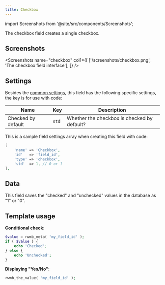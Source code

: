 ```yaml
---
title: Checkbox
---
```


import Screenshots from '@site/src/components/Screenshots';

The checkbox field creates a single checkbox.

## Screenshots

<Screenshots name="checkbox" col1={[
    ['/screenshots/checkbox.png', 'The checkbox field interface'],
]} />

## Settings

Besides the [common settings](/field-settings/), this field has the following specific settings, the key is for use with code:

Name | Key | Description
--- | --- | ---
Checked by default | `std` | Whether the checkbox is checked by default?

This is a sample field settings array when creating this field with code:

```php
[
    'name' => 'Checkbox',
    'id'   => 'field_id',
    'type' => 'checkbox',
    'std'  => 1, // 0 or 1
],
```

## Data

This field saves the "checked" and "unchecked" values in the database as "1" or "0".

## Template usage

**Conditional check:**

```php
$value = rwmb_meta( 'my_field_id' );
if ( $value ) {
    echo 'Checked';
} else {
    echo 'Unchecked';
}
```

**Displaying "Yes/No":**

```php
rwmb_the_value( 'my_field_id' );
```